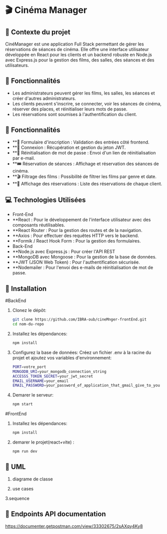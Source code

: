 # 🎬 Cinéma Manager

## 📝 Contexte du projet

CinéManager est une application Full Stack permettant de gérer les réservations de séances de cinéma. Elle offre une interface utilisateur développée en React pour les clients et un backend robuste en Node.js avec Express.js pour la gestion des films, des salles, des séances et des utilisateurs.

## 🎯 Fonctionnalités
- Les administrateurs peuvent gérer les films, les salles, les séances et créer d'autres administrateurs.
- Les clients peuvent s'inscrire, se connecter, voir les séances de cinéma, réserver des places, et réinitialiser leurs mots de passe.
- Les réservations sont soumises à l'authentification du client.

## 🚀 Fonctionnalités

- **📝 Formulaire d'inscription : Validation des entrées côté frontend.
- **🔑 Connexion : Récupération et gestion du jeton JWT.
- **📧 Réinitialisation de mot de passe : Envoi d'un lien de réinitialisation par e-mail.
- **🎟️ Réservation de séances : Affichage et réservation des séances de cinéma.
- **🎬 Filtrage des films : Possibilité de filtrer les films par genre et date.
- **📅 Affichage des réservations : Liste des réservations de chaque client.

## 💻 Technologies Utilisées
- Front-End
- **React : Pour le développement de l'interface utilisateur avec des composants réutilisables.
- **React Router : Pour la gestion des routes et de la navigation.
- **Axios : Pour effectuer des requêtes HTTP vers le backend.
- **Formik / React Hook Form : Pour la gestion des formulaires.
- Back-End
- **Node.js avec Express.js : Pour créer l'API REST
- **MongoDB avec Mongoose : Pour la gestion de la base de données.
- **JWT (JSON Web Token) : Pour l'authentification sécurisée.
- **Nodemailer : Pour l'envoi des e-mails de réinitialisation de mot de passe.

## 🚀 Installation

#BackEnd

1. Clonez le dépôt:
   ```bash
   git clone https://github.com/IBRA-oub/cineMnger-frontEnd.git
   cd nom-du-repo
2. Installez les dépendances:
   ````bash
   npm install
3. Configurez la base de données:
Créez un fichier .env à la racine du projet et ajoutez vos variables d'environnement:
   ````bash
   PORT=votre_port
   MONGODB_URI=your_mongodb_connection_string
   ACCESSS_TOKEN_SECRET=your_jwt_secret
   EMAIL_USERNAME=your_email
   EMAIL_PASSWORD=your_password_of_application_that_gmail_give_to_you
4. Demarer le serveur:
   ````bash
   npm start
#FrontEnd
1. Installez les dépendances:
   ````bash
   npm install
2. demarer le projet(react+vite) :
   ````bash
   npm run dev

## 📝 UML
1. diagrame de classe 

2. use cases

3.sequence


## 🔌 Endpoints API documentation 

https://documenter.getpostman.com/view/33302675/2sAXqy4Ky8

